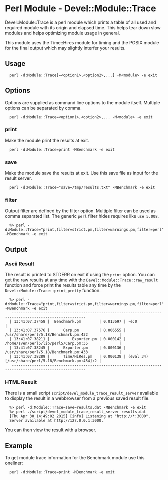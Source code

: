 # Perl Module - Devel::Module::Trace

Devel::Module::Trace is a perl module which prints a table of all used and
required module with its origin and elapsed time. This helps tear down slow
modules and helps optimizing module usage in general.

This module uses the Time::Hires module for timing and the POSIX module for
the final output which may slightly interfer your results.

## Usage

```
  perl -d:Module::Trace[=<option1>,<option2>,...] -M<module> -e exit
```

## Options

Options are supplied as command line options to the module itself. Multiple options can be separated by comma.

```
  perl -d:Module::Trace=<option1>,<option2>,... -M<module> -e exit
```

### print

Make the module print the results at exit.

```
  perl -d:Module::Trace=print -MBenchmark -e exit
```

### save

Make the module save the results at exit. Use this save file as input for the result server.

```
  perl -d:Module::Trace="save=/tmp/results.txt" -MBenchmark -e exit
```

### filter

Output filter are defined by the filter option. Multiple filter can be used as comma separated list.
The generic `perl` filter hides requires like `use 5.008`.

```
  %> perl -d:Module::Trace="print,filter=strict.pm,filter=warnings.pm,filter=perl" -MBenchmark -e exit
```

## Output

### Ascii Result

The result is printed to STDERR on exit if using the `print` option. You can get
the raw results at any time with the `Devel::Module::Trace::raw_result` function
and force print the results table any time by the `Devel::Module::Trace::print_pretty`
function.

```
  %> perl -d:Module::Trace="print,filter=strict.pm,filter=warnings.pm,filter=perl" -MBenchmark -e exit
   -------------------------------------------------------------------------------------------------------
  | 13:41:07.37458 |  Benchmark.pm        | 0.013697 | -e:0                                               |
  | 13:41:07.37576 |      Carp.pm         | 0.006555 | /usr/share/perl/5.18/Benchmark.pm:432              |
  | 13:41:07.38211 |          Exporter.pm | 0.000142 | /home/sven/perl5/lib/perl5/Carp.pm:35              |
  | 13:41:07.38245 |      Exporter.pm     | 0.000136 | /usr/share/perl/5.18/Benchmark.pm:433              |
  | 13:41:07.38289 |      Time/HiRes.pm   | 0.000138 | (eval 34)[/usr/share/perl/5.18/Benchmark.pm:454]:2 |
   -------------------------------------------------------------------------------------------------------
```

### HTML Result

There is a small script `script/devel_module_trace_result_server`
available to display the result in a webbrowser from a previous saved result
file.

```
  %> perl -d:Module::Trace=save=results.dat -MBenchmark -e exit
  %> perl ./script/devel_module_trace_result_server results.dat
  [Thu Apr 30 14:49:02 2015] [info] Listening at "http://*:3000".
  Server available at http://127.0.0.1:3000.
```

You can then view the result with a browser.

## Example

To get module trace information for the Benchmark module use this oneliner:

```
  perl -d:Module::Trace=print -MBenchmark -e exit
```

